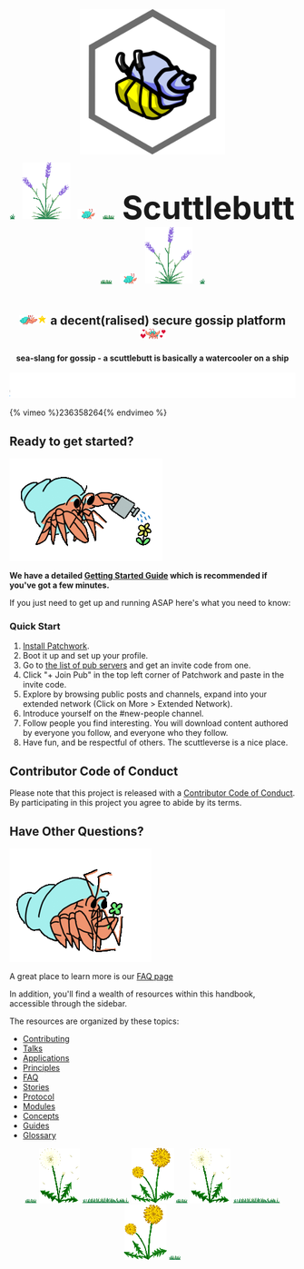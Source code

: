<h1 align="center" style="font-size: 4em;">
  <img
    alt="Hermies the hermit crab"
    src="assets/hermies.png"
    width="256"
    height="256"
  />
  <br />
  <img src="./assets/garden/small-grass.gif" alt="small grass">
  <img src="./assets/garden/lavender.gif" alt="lavender">
  <img src="./assets/garden/small-hermies-dancing.gif" alt="small hermies dancing">
  <img src="./assets/garden/medium-grass.gif" alt="medium grass">
  Scuttlebutt
  <img src="./assets/garden/medium-grass.gif" alt="medium grass">
  <img src="./assets/garden/small-hermies-dancing.gif" alt="small hermies dancing">
  <img src="./assets/garden/lavender.gif" alt="lavender">
  <img src="./assets/garden/small-grass.gif" alt="small grass">
</h1>

<h2 align="center">
  <img src="./assets/garden/small-hermies-star.gif" alt="small hermies star">
  a decent(ralised) secure gossip platform
  <img src="./assets/garden/small-hermies-love.gif" alt="small hermies love">
</h2>

<h4 align="center">
  sea-slang for gossip - a scuttlebutt is basically a watercooler on a ship
</h4>

<img src="./assets/garden/sailing-away.gif" alt="sailboat sailing away">

{% vimeo %}236358264{% endvimeo %}

## Ready to get started?

<img src="./assets/garden/hermies-watering.gif" alt="hermies watering">

**We have a detailed [Getting Started Guide](getting-started.md) which is
recommended if you've got a few minutes.**

If you just need to get up and running ASAP here's what you need to know:

### Quick Start

1. [Install Patchwork](http://dinosaur.is/patchwork-downloader/).
2. Boot it up and set up your profile. 
3. Go to [the list of pub servers](https://github.com/ssbc/scuttlebot/wiki/Pub-Servers) and get an invite code from one.
4. Click "+ Join Pub" in the top left corner of Patchwork and paste in the invite code.
5. Explore by browsing public posts and channels, expand into your extended network (Click on More > Extended Network).
6. Introduce yourself on the #new-people channel.
7. Follow people you find interesting. You will download content authored by everyone you follow, and everyone who they follow.
8. Have fun, and be respectful of others. The scuttleverse is a nice place.

## Contributor Code of Conduct

Please note that this project is released with a [Contributor Code of Conduct](code-of-conduct.md). By participating in this project you agree to abide by its terms.

## Have Other Questions?

<img src="./assets/garden/hermies-gift.gif" alt="hermies gift">

A great place to learn more is our [FAQ page](faq/index.md)

In addition, you'll find a wealth of resources within this handbook, accessible through the sidebar.  

The resources are organized by these topics:

* [Contributing](contributing.md)
* [Talks](talks.md)
* [Applications](applications.md)
* [Principles](principles/index.md)
* [FAQ](faq/index.md)
* [Stories](stories/index.md)
* [Protocol](protocol.md)
* [Modules](modules.md)
* [Concepts](concepts/index.md)
* [Guides](guides/index.md)
* [Glossary](glossary.md)


<div align="center">
  <img src="./assets/garden/medium-grass.gif" alt="medium grass">
  <img src="./assets/garden/dandelion-puff.gif" alt="dandelion puff">
  <img src="./assets/garden/large-grass.gif" alt="large grass">
  <img src="./assets/garden/dandelion-gold.gif" alt="dandelion gold">
  <img src="./assets/garden/medium-grass.gif" alt="medium grass">
  <img src="./assets/garden/dandelion-puff.gif" alt="dandelion puff">
  <img src="./assets/garden/large-grass.gif" alt="large grass">
  <img src="./assets/garden/dandelion-gold.gif" alt="dandelion gold">
  <img src="./assets/garden/medium-grass.gif" alt="medium grass">
</div>
